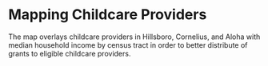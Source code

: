 # Mapping Childcare Providers
The map overlays childcare providers in Hillsboro, Cornelius, and Aloha with median household income by census tract in order to better distribute of grants to eligible childcare providers.